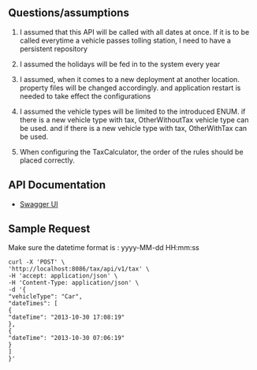 ## Questions/assumptions

1. I assumed that this API will be called with all dates at once.
   If it is to be called everytime a vehicle passes tolling station, I need
   to have a persistent repository

2. I assumed the holidays will be fed in to the system every year

3. I assumed, when it comes to a new deployment at another location. property files will be changed accordingly. and application
   restart is needed to take effect the configurations

4. I assumed the vehicle types will be limited to the introduced ENUM. if there is a new vehicle type with tax, OtherWithoutTax
   vehicle type can be used. and if there is a new vehicle type with tax, OtherWithTax can be used.

5. When configuring the TaxCalculator, the order of the rules should be placed correctly.

## API Documentation
* [Swagger UI](#http://localhost:8086/tax/swagger-ui/index.html)

## Sample Request

Make sure the datetime format is : yyyy-MM-dd HH:mm:ss

````
curl -X 'POST' \
'http://localhost:8086/tax/api/v1/tax' \
-H 'accept: application/json' \
-H 'Content-Type: application/json' \
-d '{
"vehicleType": "Car",
"dateTimes": [
{
"dateTime": "2013-10-30 17:08:19"
},
{
"dateTime": "2013-10-30 07:06:19"
}
]
}'

````

